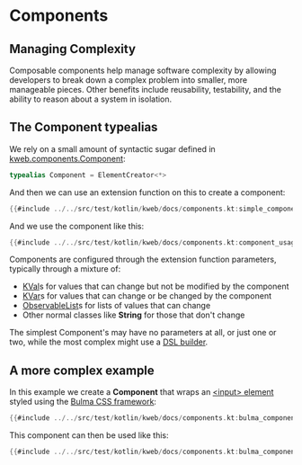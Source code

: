 # Components

<!-- toc -->

## Managing Complexity

Composable components help manage software complexity by allowing developers to break down
a complex problem into smaller, more manageable pieces. Other benefits include
reusability, testability, and the ability to reason about a system in isolation.

## The Component typealias

We rely on a small amount of syntactic sugar defined in [kweb.components.Component](https://docs.kweb.io/api/kweb-core/kweb.components.html#7274344%2FClasslikes%2F769193423):

```kotlin
typealias Component = ElementCreator<*>
```

And then we can use an extension function on this to create a component:

```kotlin
{{#include ../../src/test/kotlin/kweb/docs/components.kt:simple_component}}
```

And we use the component like this:

```kotlin
{{#include ../../src/test/kotlin/kweb/docs/components.kt:component_usage}}
```

Components are configured through the extension function parameters, typically through
a mixture of:

* [KVal](https://docs.kweb.io/api/kweb-core/kweb.state/-k-val/index.html)s for values that can change but not be modified by the component
* [KVar](https://docs.kweb.io/api/kweb-core/kweb.state/-k-var/index.html)s for values that can change or be changed by the component
* [ObservableList](https://docs.kweb.io/api/kweb-core/kweb.state/-observable-list/index.html)s for lists of values that can change
* Other normal classes like **String** for those that don't change

The simplest Component's may have no parameters at all, or just one or two, while the most complex might use 
a [DSL builder](https://in-kotlin.com/design-patterns/builder-pattern/dsl/).

## A more complex example

In this example we create a **Component** that wraps an [\<input\> element](https://bulma.io/documentation/form/input/)
styled using the [Bulma CSS framework](https://bulma.io/):

```kotlin
{{#include ../../src/test/kotlin/kweb/docs/components.kt:bulma_component_example}}
```

This component can then be used like this:

```kotlin
{{#include ../../src/test/kotlin/kweb/docs/components.kt:bulma_component_usage}}
```

